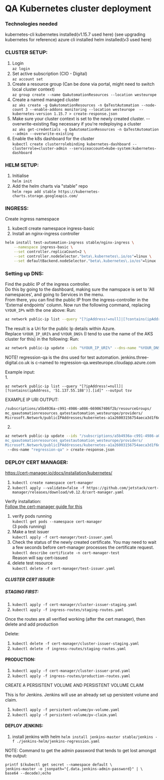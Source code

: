 # QA Kubernetes cluster deployment

### Technologies needed
kubernetes-cli
kubernetes installed(v1.15.7 used here) (see upgrading kubernetes for reference)
azure cli installed
helm installed(v3 used here)

### CLUSTER SETUP:
1. Login  
	`az login`
2. Set active subscription (CIO - Digital)  
	`az account set`  
3. Create a resource group (Can be done via portal, might need to switch local cluster context)  
	`az group create --name QaAutomationResources --location westeurope`
4. Create a named managed cluster  
	`az aks create -g QaAutomationResources -n QaTestAutomation --node-count 3 --enable-addons monitoring --location westeurope  --kubernetes-version 1.15.7 > create-response.json`  
5. Make sure your cluster context is set to the newly created cluster. --overwrite-existing flag necessary if you're redeploying a cluster  
	`az aks get-credentials -g QaAutomationResources -n QaTestAutomation --admin --overwrite-existing`  
6. Enable the k8s dashboard for the cluster  
	`kubectl create clusterrolebinding kubernetes-dashboard --clusterrole=cluster-admin --serviceaccount=kube-system:kubernetes-dashboard`

### HELM SETUP:

1. Initialise  
	`helm init`
2. Add the helm charts via "stable" repo  
	`helm repo add stable https://kubernetes-charts.storage.googleapis.com/`

### INGRESS:

Create ingress namespace

1. kubectl create namespace ingress-basic
2. Install an nginx-ingress controller

```bash
helm install test-automation-ingress stable/nginx-ingress \
    --namespace ingress-basic \
    --set controller.replicaCount=2 \
    --set controller.nodeSelector."beta\.kubernetes\.io/os"=linux \
    --set defaultBackend.nodeSelector."beta\.kubernetes\.io/os"=linux
```


### Setting up DNS:

Find the public IP of the ingress controller.  
Do this by going to the dashboard, making sure the namspace is set to 'All namespaces', and going to Services in the menu.  
From there, you can find the public IP from the ingress-controller in the 'External endpoints' column.
Now run the following command, replacing `%YOUR_IP%` with the one above:
Run:

```bash
az network public-ip list --query "[?ipAddress!=null]|[?contains(ipAddress, '%YOUR_IP%')].[id]" --output tsv
```

The result is a Uri for the public Ip details within Azure.  
Replace `%YOUR_IP_URI%` and `%YOUR_DNS%` (I tend to use the name of the AKS cluster for this) in the following:
Run:

```bash
az network public-ip update --ids "%YOUR_IP_URI%" --dns-name "%YOUR_DNS%" > create-response.json
```

NOTE!
regression-qa is the dns used for test automation. jenkins.three-digital.co.uk is c-named to regression-qa.westeurope.cloudapp.azure.com

Example input:   
1.

```
az network public-ip list --query "[?ipAddress!=null]|
[?contains(ipAddress, '51.137.55.188')].[id]" --output tsv
```

EXAMPLE IP URI OUTPUT: 

```bash
/subscriptions/a5b4936a-c991-4986-a086-669067406f2b/resourceGroups/
mc_qaautomationresources_qatestautomation_westeurope/providers/
Microsoft.Network/publicIPAddresses/kubernetes-a1a26003156754aeca3d1f6d6fe879d0
```

2.

```bash
az network public-ip update --ids "/subscriptions/a5b4936a-c991-4986-a086-669067406f2b/resourceGroups/
mc_qaautomationresources_qatestautomation_westeurope/providers/
Microsoft.Network/publicIPAddresses/kubernetes-a1a26003156754aeca3d1f6d6fe879d0"
 --dns-name "regression-qa" > create-response.json
```

### DEPLOY CERT MANAGER:

https://cert-manager.io/docs/installation/kubernetes/

1. `kubectl create namespace cert-manager`
2. `kubectl apply --validate=false -f https://github.com/jetstack/cert-manager/releases/download/v0.12.0/cert-manager.yaml`

Verify installation:  
[Follow the cert-manager guide for this](https://cert-manager.io/docs/installation/kubernetes/#verifying-the-installation)

1. verify pods running  
	`kubectl get pods --namespace cert-manager`  
	(3 pods running)
2. Make a test issuer  
	`kubectl apply -f cert-manager/test-issuer.yaml`
3. Check the status of the newly created certificate. You may need to wait a few seconds before cert-manager processes the certificate request.  
	`kubectl describe certificate -n cert-manager-test`  
	Reason will say cert-issued
4. delete test resource  
	`kubectl delete -f cert-manager/test-issuer.yaml`

##### CLUSTER CERT ISSUER:
##### STAGING FIRST:

1. `kubectl apply -f cert-manager/cluster-issuer-staging.yaml`
2. `kubectl apply -f ingress-routes/staging-routes.yaml`

Once the routes are all verified working (after the cert manager), then delete and add production

Delete:  

1. `kubectl delete -f cert-manager/cluster-issuer-staging.yaml`
2. `kubectl delete -f ingress-routes/staging-routes.yaml`

#### PRODUCTION:

1. `kubectl apply -f cert-manager/cluster-issuer-prod.yaml`
2. `kubectl apply -f ingress-routes/production-routes.yaml`

CREATE A PERSISTENT VOLUME AND PERSISTENT VOLUME CLAIM

This is for Jenkins. Jenkins will use an already set up persistent volume and claim.

1. `kubectl apply -f persistent-volume/pv-volume.yaml`
2. `kubectl apply -f persistent-volume/pv-claim.yaml`


#### DEPLOY JENKINS:

1. install jenkins with helm
	`helm install jenkins-master stable/jenkins -f ./jenkins-helm/jenkins-regression.yaml`

NOTE: Command to get the admin password that tends to get lost amongst the output:  
	
```
printf $(kubectl get secret --namespace default \
jenkins-master -o jsonpath="{.data.jenkins-admin-password}" | \
base64 --decode);echo
```

